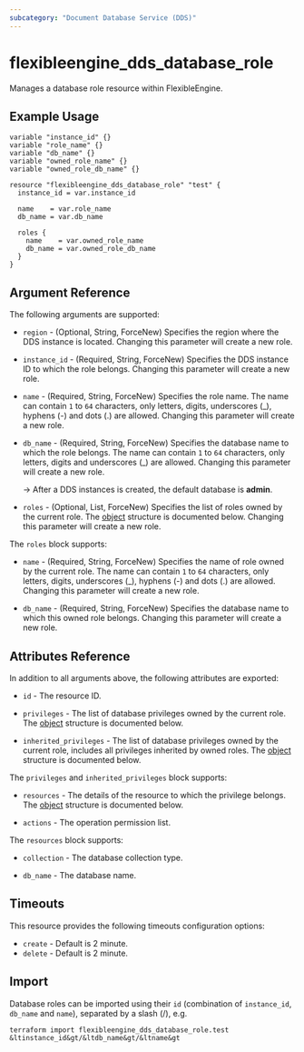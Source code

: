 ```yaml
---
subcategory: "Document Database Service (DDS)"
---
```


# flexibleengine_dds_database_role

Manages a database role resource within FlexibleEngine.

## Example Usage

```hcl
variable "instance_id" {}
variable "role_name" {}
variable "db_name" {}
variable "owned_role_name" {}
variable "owned_role_db_name" {}

resource "flexibleengine_dds_database_role" "test" {
  instance_id = var.instance_id

  name    = var.role_name
  db_name = var.db_name

  roles {
    name    = var.owned_role_name
    db_name = var.owned_role_db_name
  }
}
```

## Argument Reference

The following arguments are supported:

* `region` - (Optional, String, ForceNew) Specifies the region where the DDS instance is located.
  Changing this parameter will create a new role.

* `instance_id` - (Required, String, ForceNew) Specifies the DDS instance ID to which the role belongs.
  Changing this parameter will create a new role.

* `name` - (Required, String, ForceNew) Specifies the role name.
  The name can contain `1` to `64` characters, only letters, digits, underscores (_), hyphens (-) and dots (.) are
  allowed. Changing this parameter will create a new role.

* `db_name` - (Required, String, ForceNew) Specifies the database name to which the role belongs.
  The name can contain `1` to `64` characters, only letters, digits and underscores (_) are allowed.
  Changing this parameter will create a new role.

  -> After a DDS instances is created, the default database is **admin**.

* `roles` - (Optional, List, ForceNew) Specifies the list of roles owned by the current role.
  The [object](#dds_database_owned_roles) structure is documented below.
  Changing this parameter will create a new role.

<a name="dds_database_owned_roles"></a>
The `roles` block supports:

* `name` - (Required, String, ForceNew) Specifies the name of role owned by the current role.
  The name can contain `1` to `64` characters, only letters, digits, underscores (_), hyphens (-) and dots (.) are
  allowed. Changing this parameter will create a new role.

* `db_name` - (Required, String, ForceNew) Specifies the database name to which this owned role belongs.
  Changing this parameter will create a new role.

## Attributes Reference

In addition to all arguments above, the following attributes are exported:

* `id` - The resource ID.

* `privileges` - The list of database privileges owned by the current role.
  The [object](#dds_database_privileges) structure is documented below.

* `inherited_privileges` - The list of database privileges owned by the current role, includes all privileges
  inherited by owned roles. The [object](#dds_database_privileges) structure is documented below.

<a name="dds_database_privileges"></a>
The `privileges` and `inherited_privileges` block supports:

* `resources` - The details of the resource to which the privilege belongs.
  The [object](#dds_database_resources) structure is documented below.

* `actions` - The operation permission list.

<a name="dds_database_resources"></a>
The `resources` block supports:

* `collection` - The database collection type.

* `db_name` - The database name.

## Timeouts

This resource provides the following timeouts configuration options:

* `create` - Default is 2 minute.
* `delete` - Default is 2 minute.

## Import

Database roles can be imported using their `id` (combination of `instance_id`, `db_name` and `name`), separated by a
slash (/), e.g.

```
terraform import flexibleengine_dds_database_role.test &ltinstance_id&gt/&ltdb_name&gt/&ltname&gt
```
